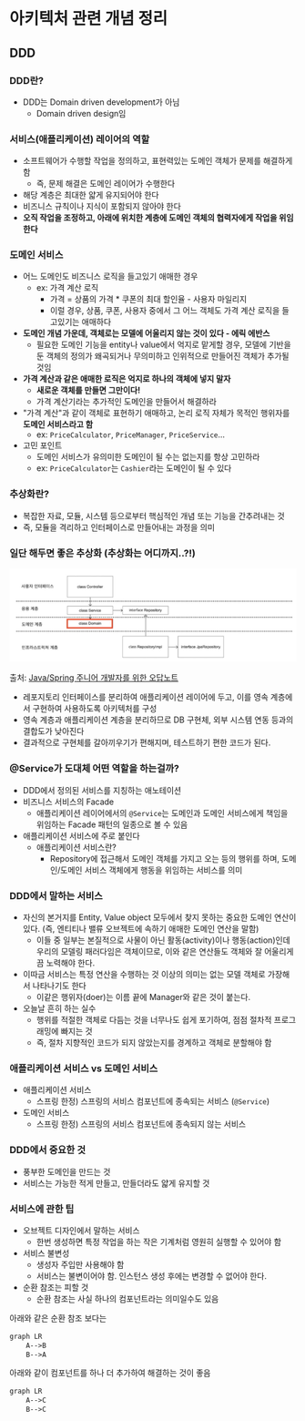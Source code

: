 # 아키텍처 관련 개념 정리 
## DDD
### DDD란?  
- DDD는 Domain driven development가 아님
  - Domain driven design임

### 서비스(애플리케이션) 레이어의 역할 
- 소프트웨어가 수행할 작업을 정의하고, 표현력있는 도메인 객체가 문제를 해결하게 함
  - 즉, 문제 해결은 도메인 레이어가 수행한다
- 해당 계층은 최대한 얇게 유지되어야 한다 
- 비즈니스 규칙이나 지식이 포함되지 않아야 한다 
- **오직 작업을 조정하고, 아래에 위치한 계층에 도메인 객체의 협력자에게 작업을 위임한다**

### 도메인 서비스 
- 어느 도메인도 비즈니스 로직을 들고있기 애매한 경우 
  - ex: 가격 계산 로직 
    - 가격 = 상품의 가격 * 쿠폰의 최대 할인율 - 사용자 마일리지 
    - 이럴 경우, 상품, 쿠폰, 사용자 중에서 그 어느 객체도 가격 계산 로직을 들고있기는 애매하다
- **도메인 개념 가운데, 객체로는 모델에 어울리지 않는 것이 있다 - 에릭 에반스**
  - 필요한 도메인 기능을 entity나 value에서 억지로 맡게할 경우, 모델에 기반을 둔 객체의 정의가 왜곡되거나 무의미하고 인위적으로 만들어진 객체가 추가될 것임 
- **가격 계산과 같은 애매한 로직은 억지로 하나의 객체에 넣지 말자**
  - **새로운 객체를 만들면 그만이다!**
  - 가격 계산기라는 추가적인 도메인을 만들어서 해결하라
- "가격 계산"과 같이 객체로 표현하기 애매하고, 논리 로직 자체가 목적인 행위자를 **도메인 서비스라고 함**
  - ex: `PriceCalculator`, `PriceManager`, `PriceService`...
- 고민 포인트
  - 도메인 서비스가 유의미한 도메인이 될 수는 없는지를 항상 고민하라
  - ex: `PriceCalculator`는 `Cashier`라는 도메인이 될 수 있다 

### 추상화란?
- 복잡한 자료, 모듈, 시스템 등으로부터 핵심적인 개념 또는 기능을 간추려내는 것
- 즉, 모듈을 격리하고 인터페이스로 만들어내는 과정을 의미

### 일단 해두면 좋은 추상화 (추상화는 어디까지..?!)
![img.png](img.png)

출처: [Java/Spring 주니어 개발자를 위한 오답노트](https://www.inflearn.com/course/%EC%9E%90%EB%B0%94-%EC%8A%A4%ED%94%84%EB%A7%81-%EC%A3%BC%EB%8B%88%EC%96%B4-%EA%B0%9C%EB%B0%9C%EC%9E%90-%EC%98%A4%EB%8B%B5%EB%85%B8%ED%8A%B8/dashboard)
- 레포지토리 인터페이스를 분리하여 애플리케이션 레이어에 두고, 이를 영속 계층에서 구현하여 사용하도록 아키텍처를 구성
- 영속 계층과 애플리케이션 계층을 분리하므로 DB 구현체, 외부 시스템 연동 등과의 결합도가 낮아진다
- 결과적으로 구현체를 갈아끼우기가 편해지며, 테스트하기 편한 코드가 된다.

### @Service가 도대체 어떤 역할을 하는걸까?  
- DDD에서 정의된 서비스를 지칭하는 애노테이션 
- 비즈니스 서비스의 Facade
  - 애플리케이션 레이어에서의 `@Service`는 도메인과 도메인 서비스에게 책임을 위임하는 Facade 패턴의 일종으로 볼 수 있음
- 애플리케이션 서비스에 주로 붙인다 
  - 애플리케이션 서비스란? 
    - Repository에 접근해서 도메인 객체를 가지고 오는 등의 행위를 하며, 도메인/도메인 서비스 객체에게 행동을 위임하는 서비스를 의미

### DDD에서 말하는 서비스 
- 자신의 본거지를 Entity, Value object 모두에서 찾지 못하는 중요한 도메인 연산이 있다. (즉, 엔티티나 밸류 오브젝트에 속하기 애매한 도메인 연산을 말함)
  - 이들 중 일부는 본질적으로 사물이 아닌 활동(activity)이나 행동(action)인데 우리의 모델링 패러다임은 객체이므로, 이와 같은 연산들도 객체와 잘 어울리게끔 노력해야 한다. 
- 이따금 서비스는 특정 연산을 수행하는 것 이상의 의미는 없는 모델 객체로 가장해서 나타나기도 한다
  - 이같은 행위자(doer)는 이름 끝에 Manager와 같은 것이 붙는다.
- 오늘날 흔히 하는 실수
  - 행위를 적절한 객체로 다듬는 것을 너무나도 쉽게 포기하여, 점점 절차적 프로그래밍에 빠지는 것 
  - 즉, 절차 지향적인 코드가 되지 않았는지를 경계하고 객체로 분할해야 함

### 애플리케이션 서비스 vs 도메인 서비스 
- 애플리케이션 서비스
  - 스프링 한정) 스프링의 서비스 컴포넌트에 종속되는 서비스 (`@Service`)
- 도메인 서비스 
  - 스프링 한정) 스프링의 서비스 컴포넌트에 종속되지 않는 서비스

### DDD에서 중요한 것 
- 풍부한 도메인을 만드는 것 
- 서비스는 가능한 적게 만들고, 만들더라도 얇게 유지할 것 

### 서비스에 관한 팁
- 오브젝트 디자인에서 말하는 서비스
  - 한번 생성하면 특정 작업을 하는 작은 기계처럼 영원히 실행할 수 있어야 함 
- 서비스 불변성
  - 생성자 주입만 사용해야 함
  - 서비스는 불변이어야 함. 인스턴스 생성 후에는 변경할 수 없어야 한다.
- 순환 참조는 피할 것 
  - 순환 참조는 사실 하나의 컴포넌트라는 의미일수도 있음 

아래와 같은 순환 참조 보다는
```mermaid
graph LR
    A-->B
    B-->A
```
아래와 같이 컴포넌트를 하나 더 추가하여 해결하는 것이 좋음 
```mermaid
graph LR
    A-->C
    B-->C
```